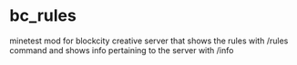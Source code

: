 # bc_rules
minetest mod for blockcity creative server that shows the rules with /rules command 
and shows info pertaining to the server with /info